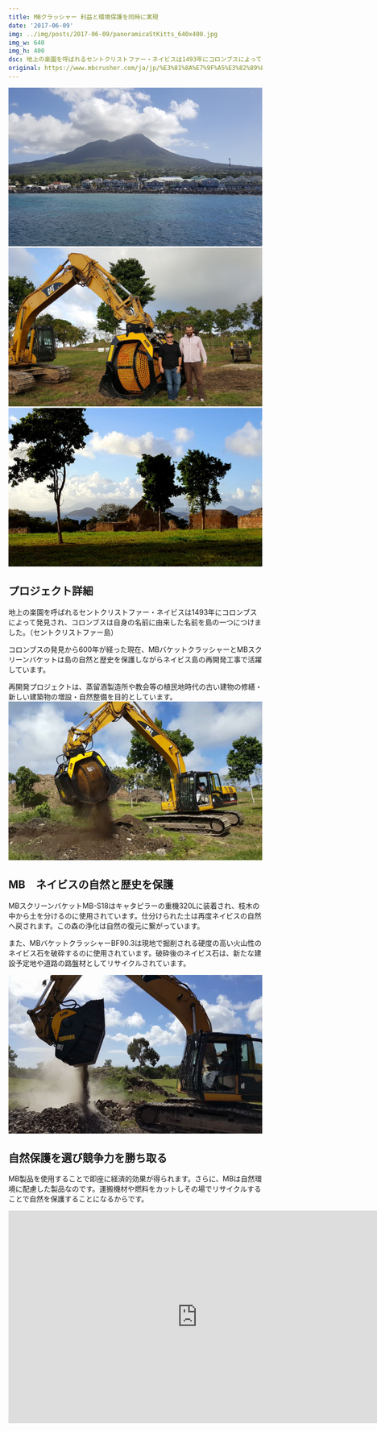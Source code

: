 ```yaml
---
title: MBクラッシャー 利益と環境保護を同時に実現
date: '2017-06-09'
img: ../img/posts/2017-06-09/panoramicaStKitts_640x400.jpg
img_w: 640
img_h: 400
dsc: 地上の楽園を呼ばれるセントクリストファー・ネイビスは1493年にコロンブスによって発見され、コロンブスは自身の名前に由来した名前を島の一つにつけました。
original: https://www.mbcrusher.com/ja/jp/%E3%81%8A%E7%9F%A5%E3%82%89%E3%81%9B/news/mb%E3%82%AF%E3%83%A9%E3%83%83%E3%82%B7%E3%83%A3%E3%83%BC-%E5%88%A9%E7%9B%8A%E3%81%A8%E7%92%B0%E5%A2%83%E4%BF%9D%E8%AD%B7%E3%82%92%E5%90%8C%E6%99%82%E3%81%AB%E5%AE%9F%E7%8F%BE
---
```

<img 
    src="../img/posts/2017-06-09/panoramicaStKitts_640x400-1.jpg"
    alt="panoramicaStKitts 640x400 1"
    class="rounded-2xl"
/>
<img 
    src="../img/posts/2017-06-09/testimonial640x400.jpg"
    alt="testimonial640x400"
    class="rounded-2xl"
/>
<img 
    src="../img/posts/2017-06-09/panramica2_640x400.jpg"
    alt="panramica2 640x400"
    class="rounded-2xl"
/>

## プロジェクト詳細
地上の楽園を呼ばれるセントクリストファー・ネイビスは1493年にコロンブスによって発見され、コロンブスは自身の名前に由来した名前を島の一つにつけました。（セントクリストファー島）

コロンブスの発見から600年が経った現在、MBバケットクラッシャーとMBスクリーンバケットは島の自然と歴史を保護しながらネイビス島の再開発工事で活躍しています。

再開発プロジェクトは、蒸留酒製造所や教会等の植民地時代の古い建物の修繕・新しい建築物の増設・自然整備を目的としています。
<img 
    src="../img/posts/2017-06-09/MB-S18_Saint-Kitts-and-Nevis_Cat_terriccio_riciclaggio640x400.jpg"
    alt="MB-S18 Saint Kitts and Nevis Cat terriccio riciclaggio640x400"
    class="rounded-2xl"
/>

## MB　ネイビスの自然と歴史を保護


MBスクリーンバケットMB-S18はキャタピラーの重機320Lに装着され、枝木の中から土を分けるのに使用されています。仕分けられた土は再度ネイビスの自然へ戻されます。この森の浄化は自然の復元に繋がっています。

また、MBバケットクラッシャーBF90.3は現地で掘削される硬度の高い火山性のネイビス石を破砕するのに使用されています。破砕後のネイビス石は、新たな建設予定地や道路の路盤材としてリサイクルされています。

<img 
    src="../img/posts/2017-06-09/BF90.3_Saint-Kitts-and-Nevis_Cat_granito_riciclaggio-e-demolizione_640x400.jpg"
    alt="BF90.3 Saint Kitts and Nevis Cat granito riciclaggio e demolizione 640x400"
    class="rounded-2xl"
/>

## 自然保護を選び競争力を勝ち取る

MB製品を使用することで即座に経済的効果が得られます。さらに、MBは自然環境に配慮した製品なのです。運搬機材や燃料をカットしその場でリサイクルすることで自然を保護することになるからです。
<iframe width="750" height="422" src="https://www.youtube.com/embed/kPgnLYwXfcQ" frameborder="0" allow="accelerometer; autoplay; clipboard-write; encrypted-media; gyroscope; picture-in-picture" allowfullscreen></iframe>